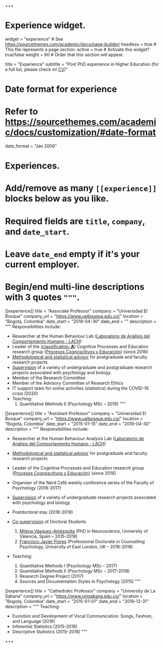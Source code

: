+++
# Experience widget.
widget = "experience"  # See https://sourcethemes.com/academic/docs/page-builder/
headless = true  # This file represents a page section.
active = true  # Activate this widget? true/false
weight = 60  # Order that this section will appear.

title = "Experience"
subtitle = "Post PhD experience in Higher Education (for a full list, please check mi [CV](/en/files/JDL_CV_en.pdf))"

# Date format for experience
#   Refer to https://sourcethemes.com/academic/docs/customization/#date-format
date_format = "Jan 2006"

# Experiences.
#   Add/remove as many `[[experience]]` blocks below as you like.
#   Required fields are `title`, `company`, and `date_start`.
#   Leave `date_end` empty if it's your current employer.
#   Begin/end multi-line descriptions with 3 quotes `"""`.
[[experience]]
  title = "Associate Professor"
  company = "Universidad El Bosque"
  company_url = "https://www.uelbosque.edu.co/"
  location = "Bogota, Colombia"
  date_start = "2019-04-30"
  date_end = ""
  description = """
  Responsibilities include:
  
* Researcher at the Human Behaviour Lab ([Laboratorio de Análisis del Comportamiento Humano - LACH](https://www.psicologia.unbosque.edu.co/lach))
* Leader of the ([classification: **A**](https://scienti.minciencias.gov.co/gruplac/jsp/Medicion/graficas/verPerfiles.jsp?id_convocatoria=19&nroIdGrupo=00000000001446)) Cognitive Processes and Education research group ([Procesos Cognoscitivos y Educación](https://investigaciones.unbosque.edu.co/procesos-cognoscitivos-y-educacion)) (since 2016)
* [Methodological and statistical advisor](https://asesores-psic.netlify.app/) for postgraduate and faculty research projects
* [Supervision](/en/team/) of a variety of undergraduate and postgraduate research projects associated with psychology and biology.
* Member of the Research Committee
* Member of the Advisory Committee of Research Ethics
* IT support team for online activities (statistics) during the COVID-19 crisis (2020)
* Teaching:
    1. Quantitative Methods II (Psychology MSc – 2019)
  """

[[experience]]
  title = "Assistant Professor"
  company = "Universidad El Bosque"
  company_url = "https://www.uelbosque.edu.co/"
  location = "Bogota, Colombia"
  date_start = "2015-01-15"
  date_end = "2019-04-30"
  description = """
  Responsibilities include:
  
* Researcher at the Human Behaviour Analysis Lab ([Laboratorio de Análisis del Comportamiento Humano - LACH](https://www.psicologia.unbosque.edu.co/lach))
* [Methodological and statistical advisor](https://asesores-psic.netlify.app/) for postgraduate and faculty research projects
* Leader of the Cognitive Processes and Education research group ([Procesos Cognoscitivos y Educación](https://investigaciones.unbosque.edu.co/procesos-cognoscitivos-y-educacion)) (since 2016)
* Organiser of the Nerd Café weekly conference series of the Faculty of Psychology (2016-2017)
* [Supervision](/en/team/) of a variety of undergraduate research projects associated with psychology and biology
* Postdoctoral stay (2018-2019)
* [Co-supervision](/en/team/) of Doctoral Students
    1. [Milena Vásquez-Amézquita](/en/author/milena-vasquez-amezquita/) (PhD in Neuroscience, University of Valencia, Spain – 2015-2018)
    2. [Francisco Javier Flores](https://www.researchgate.net/profile/Francisco_Flores31) (Professional Doctorate in Counselling Psychology, University of East London, UK – 2016-2018)
    
* Teaching:
    1. Quantitative Methods I (Psychology MSc – 2017)
    2. Quantitative Methods II (Psychology MSc – 2017-2018)
    3. Research Degree Project (2017)
    4. Sources and Documentation Styles in Psychology (2015)
  """

[[experience]]
  title = "Cathedratic Professor"
  company = "University de La Sabana"
  company_url = "https://www.unisabana.edu.co/"
  location = "Bogota, Colombia"
  date_start = "2015-01-01"
  date_end = "2016-12-31"
  description = """
  Teaching:
  
* Evolution and Development of Vocal Communication: Songs, Fashion, and Language (2016)
* Inferential Statistics (2015-2016)
* Descriptive Statistics (2015-2016)
  """

+++
